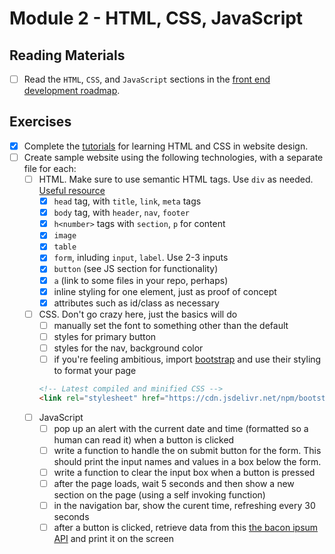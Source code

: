 # Module 2 - HTML, CSS, JavaScript

## Reading Materials

- [ ] Read the `HTML`, `CSS`, and `JavaScript` sections in the [front end development roadmap](https://roadmap.sh/frontend).


## Exercises

- [x]  Complete the [tutorials](https://www.internetingishard.com/html-and-css/) for learning HTML and CSS in website design.
- [ ] Create sample website using the following technologies, with a separate file for each:
  - [ ] HTML. Make sure to use semantic HTML tags. Use `div` as needed. [Useful resource](https://html5example.com/)
    - [x] `head` tag, with `title`, `link`, `meta` tags
    - [x] `body` tag, with `header`, `nav`, `footer`
    - [x] `h<number>` tags with `section`, `p` for content
    - [x] `image`
    - [x] `table`
    - [x] `form`, inluding `input`, `label`. Use 2-3 inputs
    - [x] `button` (see JS section for functionality)
    - [x] `a` (link to some files in your repo, perhaps)
    - [x] inline styling for one element, just as proof of concept
    - [x] attributes such as id/class as necessary
  - [ ] CSS. Don't go crazy here, just the basics will do
    - [ ] manually set the font to something other than the default
    - [ ] styles for primary button
    - [ ] styles for the nav, background color
    - [ ] if you're feeling ambitious, import [bootstrap](https://getbootstrap.com/docs/3.3/getting-started/#download-cdn) and use their styling to format your page
    ```html
    <!-- Latest compiled and minified CSS -->
    <link rel="stylesheet" href="https://cdn.jsdelivr.net/npm/bootstrap@3.3.7/dist/css/bootstrap.min.css" integrity="sha384-BVYiiSIFeK1dGmJRAkycuHAHRg32OmUcww7on3RYdg4Va+PmSTsz/K68vbdEjh4u" crossorigin="anonymous">
    ```
  - [ ] JavaScript
    - [ ] pop up an alert with the current date and time (formatted so a human can read it) when a button is clicked
    - [ ] write a function to handle the on submit button for the form. This should print the input names and values in a box below the form.
    - [ ] write a function to clear the input box when a button is pressed
    - [ ] after the page loads, wait 5 seconds and then show a new section on the page (using a self invoking function)
    - [ ] in the navigation bar, show the curent time, refreshing every 30 seconds
    - [ ] after a button is clicked, retrieve data from this [the bacon ipsum API](https://baconipsum.com/json-api/) and print it on the screen
